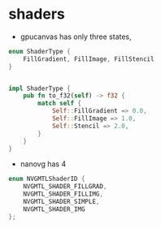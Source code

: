 # shaders

* gpucanvas has only three states,
```rust
enum ShaderType {
    FillGradient, FillImage, FillStencil
}


impl ShaderType {
    pub fn to_f32(self) -> f32 {
        match self {
            Self::FillGradient => 0.0,
            Self::FillImage => 1.0,
            Self::Stencil => 2.0,
        }
    }
}

```

* nanovg has 4
```rust
enum NVGMTLShaderID {
    NVGMTL_SHADER_FILLGRAD,
    NVGMTL_SHADER_FILLIMG,
    NVGMTL_SHADER_SIMPLE,
    NVGMTL_SHADER_IMG
};
```